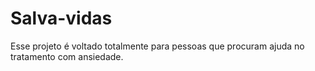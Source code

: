 # Salva-vidas

Esse projeto é voltado totalmente para pessoas que procuram ajuda no tratamento com ansiedade.
